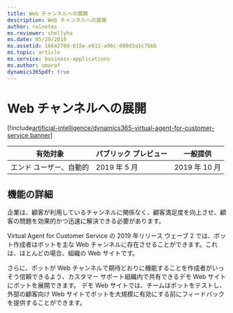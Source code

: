 ```yaml
---
title: Web チャンネルへの展開
description: Web チャンネルへの展開
author: relnotes
ms.reviewer: shellyha
ms.date: 05/29/2019
ms.assetid: 1664278d-615e-e911-a96c-000d3a1c7bbb
ms.topic: article
ms.service: business-applications
ms.author: omaraf
dynamics365pdf: true
---
```

# <a name="deployment-to-web-channels"></a>Web チャンネルへの展開
[!include[artificial-intelligence/dynamics365-virtual-agent-for-customer-service banner](../includes/artificial-intelligence/dynamics365-virtual-agent-for-customer-service.md)]

| 有効対象    |  パブリック プレビュー | 一般提供 | 
| ---------- | ---------- |---------- |
|エンド ユーザー、自動的|2019 年 5 月| 2019 年 10 月|




## <a name="feature-details"></a>機能の詳細
<!--feature detail start -->
企業は、顧客が利用しているチャンネルに関係なく、顧客満足度を向上させ、顧客の問題を効果的かつ迅速に解決できる必要があります。 

Virtual Agent for Customer Service の 2019 年リリース ウェーブ 2 では、ボット作成者はボットを主な Web チャンネルに存在させることができます。これは、ほとんどの場合、組織の Web サイトです。 

さらに、ボットが Web チャンネルで期待どおりに機能することを作成者がいっそう信頼できるよう、カスタマー サポート組織内で共有できるデモ Web サイトにボットを展開できます。 デモ Web サイトでは、チームはボットをテストし、外部の顧客向け Web サイトでボットを大規模に有効にする前にフィードバックを提供することができます。 

<!--
![](media/deployment-web-channels-1.png "")--> <!-- Picture 372304502 -->
<!--feature detail end -->











